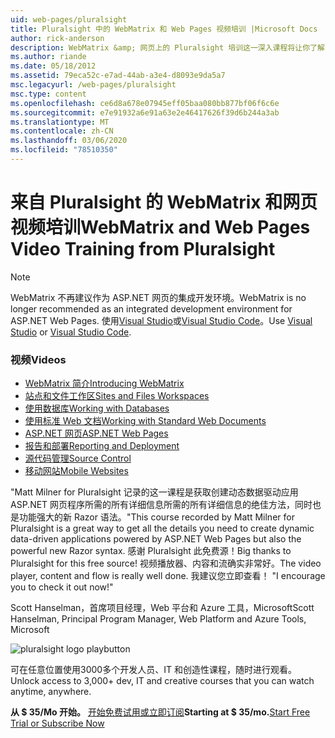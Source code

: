 ```yaml
---
uid: web-pages/pluralsight
title: Pluralsight 中的 WebMatrix 和 Web Pages 视频培训 |Microsoft Docs
author: rick-anderson
description: WebMatrix &amp; 网页上的 Pluralsight 培训这一深入课程将让你了解 WebMatrix 和 ASP.NET 网页。 它包含 everythi
ms.author: riande
ms.date: 05/18/2012
ms.assetid: 79eca52c-e7ad-44ab-a3e4-d8093e9da5a7
msc.legacyurl: /web-pages/pluralsight
msc.type: content
ms.openlocfilehash: ce6d8a678e07945eff05baa080bb877bf06f6c6e
ms.sourcegitcommit: e7e91932a6e91a63e2e46417626f39d6b244a3ab
ms.translationtype: MT
ms.contentlocale: zh-CN
ms.lasthandoff: 03/06/2020
ms.locfileid: "78510350"
---
```

# <a name="webmatrix-and-web-pages-video-training-from-pluralsight"></a><span data-ttu-id="c717e-104">来自 Pluralsight 的 WebMatrix 和网页视频培训</span><span class="sxs-lookup"><span data-stu-id="c717e-104">WebMatrix and Web Pages Video Training from Pluralsight</span></span>

> [!NOTE] 
> <span data-ttu-id="c717e-105">WebMatrix 不再建议作为 ASP.NET 网页的集成开发环境。</span><span class="sxs-lookup"><span data-stu-id="c717e-105">WebMatrix is no longer recommended as an integrated development environment for ASP.NET Web Pages.</span></span> <span data-ttu-id="c717e-106">使用[Visual Studio](xref:aspnet/web-pages/overview/getting-started/program-asp-net-web-pages-in-visual-studio)或[Visual Studio Code](https://code.visualstudio.com/)。</span><span class="sxs-lookup"><span data-stu-id="c717e-106">Use [Visual Studio](xref:aspnet/web-pages/overview/getting-started/program-asp-net-web-pages-in-visual-studio) or [Visual Studio Code](https://code.visualstudio.com/).</span></span>

### <a name="videos"></a><span data-ttu-id="c717e-107">视频</span><span class="sxs-lookup"><span data-stu-id="c717e-107">Videos</span></span>

- [<span data-ttu-id="c717e-108">WebMatrix 简介</span><span class="sxs-lookup"><span data-stu-id="c717e-108">Introducing WebMatrix</span></span>](https://pluralsight.com/training/Player?author=matt-milner&name=webmatrix-introduction-m1&mode=live&clip=0&course=webmatrix-introduction)
- [<span data-ttu-id="c717e-109">站点和文件工作区</span><span class="sxs-lookup"><span data-stu-id="c717e-109">Sites and Files Workspaces</span></span>](https://pluralsight.com/training/Player?author=matt-milner&name=webmatrix-introduction-m2&mode=live&clip=0&course=webmatrix-introduction)
- [<span data-ttu-id="c717e-110">使用数据库</span><span class="sxs-lookup"><span data-stu-id="c717e-110">Working with Databases</span></span>](https://pluralsight.com/training/Player?author=matt-milner&name=webmatrix-introduction-m3&mode=live&clip=0&course=webmatrix-introduction)
- [<span data-ttu-id="c717e-111">使用标准 Web 文档</span><span class="sxs-lookup"><span data-stu-id="c717e-111">Working with Standard Web Documents</span></span>](https://pluralsight.com/training/Player?author=matt-milner&name=webmatrix-introduction-m4&mode=live&clip=0&course=webmatrix-introduction)
- [<span data-ttu-id="c717e-112">ASP.NET 网页</span><span class="sxs-lookup"><span data-stu-id="c717e-112">ASP.NET Web Pages</span></span>](https://pluralsight.com/training/Player?author=matt-milner&name=webmatrix-introduction-m5&mode=live&clip=0&course=webmatrix-introduction)
- [<span data-ttu-id="c717e-113">报告和部署</span><span class="sxs-lookup"><span data-stu-id="c717e-113">Reporting and Deployment</span></span>](https://pluralsight.com/training/Player?author=matt-milner&name=webmatrix-introduction-m8&mode=live&clip=0&course=webmatrix-introduction)
- [<span data-ttu-id="c717e-114">源代码管理</span><span class="sxs-lookup"><span data-stu-id="c717e-114">Source Control</span></span>](https://pluralsight.com/training/Player?author=matt-milner&name=webmatrix-introduction-m9&mode=live&clip=0&course=webmatrix-introduction)
- [<span data-ttu-id="c717e-115">移动网站</span><span class="sxs-lookup"><span data-stu-id="c717e-115">Mobile Websites</span></span>](https://pluralsight.com/training/Player?author=matt-milner&name=webmatrix-introduction-m10&mode=live&clip=0&course=webmatrix-introduction)

<span data-ttu-id="c717e-116">"Matt Milner for Pluralsight 记录的这一课程是获取创建动态数据驱动应用 ASP.NET 网页程序所需的所有详细信息所需的所有详细信息的绝佳方法，同时也是功能强大的新 Razor 语法。</span><span class="sxs-lookup"><span data-stu-id="c717e-116">"This course recorded by Matt Milner for Pluralsight is a great way to get all the details you need to create dynamic data-driven applications powered by ASP.NET Web Pages but also the powerful new Razor syntax.</span></span> <span data-ttu-id="c717e-117">感谢 Pluralsight 此免费源！</span><span class="sxs-lookup"><span data-stu-id="c717e-117">Big thanks to Pluralsight for this free source!</span></span> <span data-ttu-id="c717e-118">视频播放器、内容和流确实非常好。</span><span class="sxs-lookup"><span data-stu-id="c717e-118">The video player, content and flow is really well done.</span></span> <span data-ttu-id="c717e-119">我建议您立即查看！ "</span><span class="sxs-lookup"><span data-stu-id="c717e-119">I encourage you to check it out now!"</span></span>

<span data-ttu-id="c717e-120">Scott Hanselman，首席项目经理，Web 平台和 Azure 工具，Microsoft</span><span class="sxs-lookup"><span data-stu-id="c717e-120">Scott Hanselman, Principal Program Manager, Web Platform and Azure Tools, Microsoft</span></span>

![pluralsight logo playbutton](pluralsight/_static/image1.png)

<span data-ttu-id="c717e-122">可在任意位置使用3000多个开发人员、IT 和创造性课程，随时进行观看。</span><span class="sxs-lookup"><span data-stu-id="c717e-122">Unlock access to 3,000+ dev, IT and creative courses that you can watch anytime, anywhere.</span></span>

<span data-ttu-id="c717e-123">**从 $ 35/Mo 开始。** [开始免费试用或立即订阅](https://www.pluralsight.com/pricing&amp;utm_source=microsoft&amp;utm_medium=sponsored-page&amp;utm_content=webmatrix&amp;utm_campaign=microsoft-sponsored-course)</span><span class="sxs-lookup"><span data-stu-id="c717e-123">**Starting at $ 35/mo.**[Start Free Trial or Subscribe Now](https://www.pluralsight.com/pricing&amp;utm_source=microsoft&amp;utm_medium=sponsored-page&amp;utm_content=webmatrix&amp;utm_campaign=microsoft-sponsored-course)</span></span>
